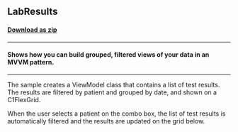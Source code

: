 ## LabResults
#### [Download as zip](https://downgit.github.io/#/home?url=https://github.com/GrapeCity/ComponentOne-WPF-Samples/tree/master/NET_4.5.2/C1.WPF.FlexGrid/CS/LabResults)
____
#### Shows how you can build grouped, filtered views of your data in an MVVM pattern.
____
The sample creates a ViewModel class that contains a list of test results. The results
are filtered by patient and grouped by date, and shown on a C1FlexGrid.

When the user selects a patient on the combo box, the list of test results is
automatically filtered and the results are updated on the grid below.
